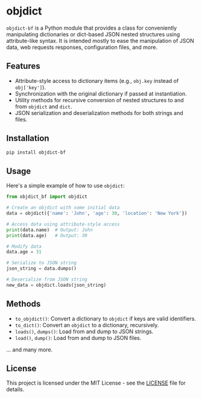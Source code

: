 # objdict

`objdict-bf` is a Python module that provides a class for conveniently manipulating dictionaries or dict-based JSON nested structures using attribute-like syntax. It is intended mostly to ease the manipulation of JSON data, web requests responses, configuration files, and more.

## Features

- Attribute-style access to dictionary items (e.g., `obj.key` instead of `obj['key']`).
- Synchronization with the original dictionary if passed at instantiation.
- Utility methods for recursive conversion of nested structures to and from `objdict` and `dict`.
- JSON serialization and deserialization methods for both strings and files.

## Installation

```bash
pip install objdict-bf
```

## Usage

Here's a simple example of how to use `objdict`:

```python
from objdict_bf import objdict

# Create an objdict with some initial data
data = objdict({'name': 'John', 'age': 30, 'location': 'New York'})

# Access data using attribute-style access
print(data.name)  # Output: John
print(data.age)   # Output: 30

# Modify data
data.age = 31

# Serialize to JSON string
json_string = data.dumps()

# Deserialize from JSON string
new_data = objdict.loads(json_string)
```

## Methods

- `to_objdict()`: Convert a dictionary to `objdict` if keys are valid identifiers.
- `to_dict()`: Convert an `objdict` to a dictionary, recursively.
- `loads()`, `dumps()`: Load from and dump to JSON strings.
- `load()`, `dump()`: Load from and dump to JSON files.

... and many more.

## License

This project is licensed under the MIT License - see the [LICENSE](LICENSE) file for details.